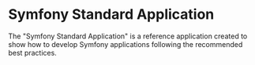 Symfony Standard Application
============================

The "Symfony Standard Application" is a reference application created to show how to develop Symfony applications following the recommended best practices.
